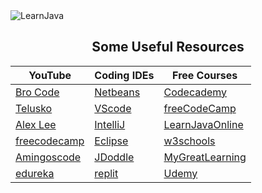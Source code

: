 <img src="https://socialify.git.ci/prabesh09/LearnJava/image?font=Jost&forks=1&issues=1&language=1&name=1&owner=1&pattern=Circuit%20Board&pulls=1&stargazers=1&theme=Dark" alt="LearnJava" width="full" />

<h2 align="center"> Some Useful Resources</h2>

|YouTube|Coding IDEs|Free Courses|
| ------------------------------------------ | ---------------------------------------- | ---------------------------------------------------------------- |
| [Bro Code](https://youtu.be/xk4_1vDrzzo)    | [Netbeans](https://netbeans.apache.org/) | [Codecademy](https://www.codecademy.com/learn/learn-java)        |
| [Telusko](https://youtu.be/BGTx91t8q50)     | [VScode](https://code.visualstudio.com/) | [freeCodeCamp](https://www.freecodecamp.org/news/learn-java-free-java-courses-for-beginners/) |
| [Alex Lee](https://www.youtube.com/@alexlorenlee) | [IntelliJ](https://www.jetbrains.com/idea/) | [LearnJavaOnline](https://www.learnjavaonline.org/)               |
| [freecodecamp](https://youtu.be/A74TOX803D0) | [Eclipse](https://www.eclipse.org/downloads/) | [w3schools](https://www.w3schools.com/java/)                     |
| [Amingoscode](https://youtu.be/j9VNCI9Xo80) | [JDoddle](https://www.jdoodle.com/online-java-compiler/) | [MyGreatLearning](https://www.mygreatlearning.com/academy/learn-for-free/courses/java-programming) |
| [edureka](https://www.youtube.com/live/x1RCEvYRTz0) | [replit](https://replit.com/) | [Udemy](https://www.udemy.com/course/java-tutorial/)            |
